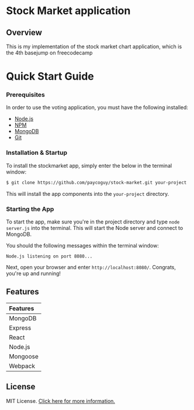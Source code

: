 # Stock Market application

## Overview

This is my implementation of the stock market chart application, which is the 4th basejump on freecodecamp

# Quick Start Guide

### Prerequisites

In order to use the voting application, you must have the following installed:

- [Node.js](https://nodejs.org/)
- [NPM](https://nodejs.org/)
- [MongoDB](http://www.mongodb.org/)
- [Git](https://git-scm.com/)

### Installation & Startup

To install the stockmarket app, simply enter the below in the terminal window:

```bash
$ git clone https://github.com/paycoguy/stock-market.git your-project
```

This will install the app components into the `your-project` directory.


### Starting the App

To start the app, make sure you're in the project directory and type `node server.js` into the terminal. This will start the Node server and connect to MongoDB.

You should the following messages within the terminal window:

```
Node.js listening on port 8080...
```

Next, open your browser and enter `http://localhost:8080/`. Congrats, you're up and running!

## Features

| Features 
|:---------         
| MongoDB           
| Express  
| React  
| Node.js         
| Mongoose         
| Webpack             

## License

MIT License. [Click here for more information.](LICENSE.md)
